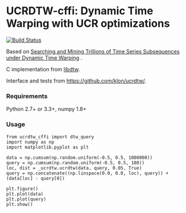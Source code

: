 UCRDTW-cffi: Dynamic Time Warping with UCR optimizations
=========================================================

[![Build Status](https://travis-ci.org/alendit/ucrdtw_cffi.svg?branch=master)](https://travis-ci.org/alendit/ucrdtw_cffi)

Based on [Searching and Mining Trillions of Time Series Subsequences under Dynamic Time Warping](http://www.cs.ucr.edu/~eamonn/SIGKDD_trillion.pdf) .

C implementation from [libdtw](https://github.com/b/libdtw).

Interface and tests from https://github.com/klon/ucrdtw/.

### Requirements

Python 2.7+ or 3.3+, numpy 1.8+

### Usage

```
from ucrdtw_cffi import dtw_query
import numpy as np
import matplotlib.pyplot as plt

data = np.cumsum(np.random.uniform(-0.5, 0.5, 1000000))
query = np.cumsum(np.random.uniform(-0.5, 0.5, 100))
loc, dist = _ucrdtw.ucrdtw(data, query, 0.05, True)
query = np.concatenate((np.linspace(0.0, 0.0, loc), query)) + (data[loc] - query[0])

plt.figure()
plt.plot(data)
plt.plot(query)
plt.show()
```

